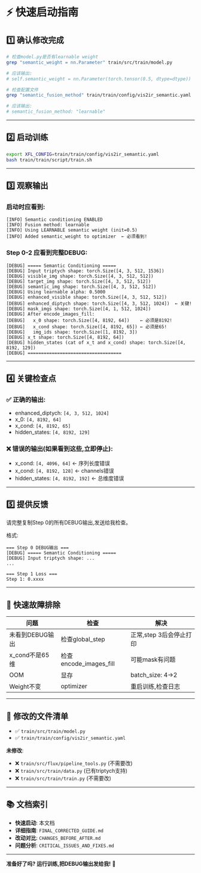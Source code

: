 # ⚡ 快速启动指南

## 1️⃣ 确认修改完成

```bash
# 检查model.py是否有learnable weight
grep "semantic_weight = nn.Parameter" train/src/train/model.py

# 应该输出:
# self.semantic_weight = nn.Parameter(torch.tensor(0.5, dtype=dtype))

# 检查配置文件
grep "semantic_fusion_method" train/train/config/vis2ir_semantic.yaml

# 应该输出:
# semantic_fusion_method: "learnable"
```

---

## 2️⃣ 启动训练

```bash
export XFL_CONFIG=train/train/config/vis2ir_semantic.yaml
bash train/train/script/train.sh
```

---

## 3️⃣ 观察输出

### 启动时应看到:
```
[INFO] Semantic conditioning ENABLED
[INFO] Fusion method: learnable
[INFO] Using LEARNABLE semantic weight (init=0.5)
[INFO] Added semantic_weight to optimizer  ← 必须看到!
```

### Step 0-2 应看到完整DEBUG:
```
[DEBUG] ===== Semantic Conditioning =====
[DEBUG] Input triptych shape: torch.Size([4, 3, 512, 1536])
[DEBUG] visible_img shape: torch.Size([4, 3, 512, 512])
[DEBUG] target_img shape: torch.Size([4, 3, 512, 512])
[DEBUG] semantic_img shape: torch.Size([4, 3, 512, 512])
[DEBUG] Using learnable alpha: 0.5000
[DEBUG] enhanced_visible shape: torch.Size([4, 3, 512, 512])
[DEBUG] enhanced_diptych shape: torch.Size([4, 3, 512, 1024])  ← 关键!
[DEBUG] mask_imgs shape: torch.Size([4, 1, 512, 1024])
[DEBUG] After encode_images_fill:
[DEBUG]   x_0 shape: torch.Size([4, 8192, 64])    ← 必须是8192!
[DEBUG]   x_cond shape: torch.Size([4, 8192, 65]) ← 必须是65!
[DEBUG]   img_ids shape: torch.Size([1, 8192, 3])
[DEBUG] x_t shape: torch.Size([4, 8192, 64])
[DEBUG] hidden_states (cat of x_t and x_cond) shape: torch.Size([4, 8192, 129])
[DEBUG] ===================================
```

---

## 4️⃣ 关键检查点

### ✅ 正确的输出:
- enhanced_diptych: `[4, 3, 512, 1024]`
- x_0: `[4, 8192, 64]`
- x_cond: `[4, 8192, 65]`
- hidden_states: `[4, 8192, 129]`

### ❌ 错误的输出(如果看到这些,立即停止):
- x_cond: `[4, 4096, 64]` ← 序列长度错误
- x_cond: `[4, 8192, 128]` ← channels错误
- hidden_states: `[4, 8192, 192]` ← 总维度错误

---

## 5️⃣ 提供反馈

请完整复制Step 0的所有DEBUG输出,发送给我检查。

格式:
```
=== Step 0 DEBUG输出 ===
[DEBUG] ===== Semantic Conditioning =====
[DEBUG] Input triptych shape: ...
...

=== Step 1 Loss ===
Step 1: 0.xxxx
```

---

## 🔧 快速故障排除

| 问题 | 检查 | 解决 |
|------|------|------|
| 未看到DEBUG输出 | 检查global_step | 正常,step 3后会停止打印 |
| x_cond不是65维 | 检查encode_images_fill | 可能mask有问题 |
| OOM | 显存 | batch_size: 4→2 |
| Weight不变 | optimizer | 重启训练,检查日志 |

---

## 📁 修改的文件清单

- ✅ `train/src/train/model.py`
- ✅ `train/train/config/vis2ir_semantic.yaml`

**未修改**:
- ❌ `train/src/flux/pipeline_tools.py` (不需要改)
- ❌ `train/src/train/data.py` (已有triptych支持)
- ❌ `train/src/train/train.py` (不需要改)

---

## 📚 文档索引

- **快速启动**: 本文档
- **详细指南**: `FINAL_CORRECTED_GUIDE.md`
- **改动对比**: `CHANGES_BEFORE_AFTER.md`
- **问题分析**: `CRITICAL_ISSUES_AND_FIXES.md`

---

**准备好了吗? 运行训练,把DEBUG输出发给我!** 🚀

